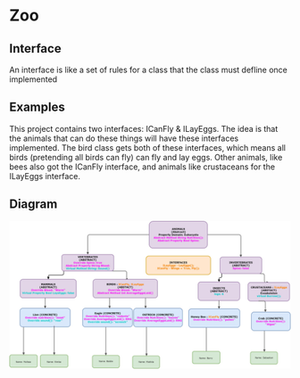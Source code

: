 # Zoo

## Interface
An interface is like a set of rules for a class that the class must defline once implemented

## Examples
This project contains two interfaces: ICanFly & ILayEggs. The idea is that the animals that can do these things will have these interfaces implemented.
The bird class gets both of these interfaces, which means all birds (pretending all birds can fly) can fly and lay eggs.
Other animals, like bees also got the ICanFly interface, and animals like crustaceans for the ILayEggs interface.

## Diagram
![](diagram.jpg)
